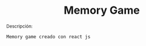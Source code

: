 <h1 align="center">Memory Game</h1>

<small>Descripción:</small>

~~~
Memory game creado con react js

